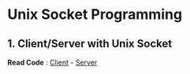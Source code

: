 # Unix Socket Programming

## 1. Client/Server with Unix Socket

**Read Code** : 
[Client](https://github.com/Nairolf21/awesome-TB/blob/master/F2B205/TP3-UnixSocketProg/client.c) - 
[Server](https://github.com/Nairolf21/awesome-TB/blob/master/F2B205/TP3-UnixSocketProg/serveur.c)
